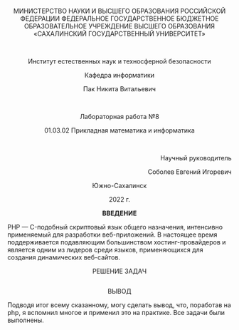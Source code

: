 <p align = "center">МИНИСТЕРСТВО НАУКИ И ВЫСШЕГО ОБРАЗОВАНИЯ
РОССИЙСКОЙ ФЕДЕРАЦИИ
ФЕДЕРАЛЬНОЕ ГОСУДАРСТВЕННОЕ БЮДЖЕТНОЕ
ОБРАЗОВАТЕЛЬНОЕ УЧРЕЖДЕНИЕ ВЫСШЕГО ОБРАЗОВАНИЯ
«САХАЛИНСКИЙ ГОСУДАРСТВЕННЫЙ УНИВЕРСИТЕТ»</p>
<br>
<p align = "center">Институт естественных наук и техносферной безопасности</p>
<p align = "center">Кафедра информатики</p>
<p align = "center">Пак Никита Витальевич</p>
<br>
<p align = "center">Лабораторная работа №8</p>
<p align = "center">01.03.02 Прикладная математика и информатика</p>
<br>
<p align = "right" >Научный руководитель</p>
<p align = "right" >Соболев Евгений Игоревич</p>
<p align = "center" >Южно-Сахалинск</p>
<p align = "center" >2022 г.</p>
<p align = "center" ><b>ВВЕДЕНИЕ</b></p>
<p>PHP — C-подобный скриптовый язык общего назначения, интенсивно применяемый для разработки веб-приложений. В настоящее время поддерживается подавляющим большинством хостинг-провайдеров и является одним из лидеров среди языков, применяющихся для создания динамических веб-сайтов.</p>
<p align = "center" >РЕШЕНИЕ ЗАДАЧ</p>
  
  <img src="">
 
 


<p align = "center" >ВЫВОД</p>
<p>Подводя итог всему сказанному, могу сделать вывод, что, поработав на php, я вспомнил многое и применил это на практике. Все задачи были выполнены.</p>